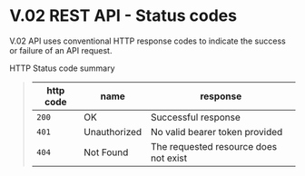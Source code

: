 # V.02 REST API - Status codes

V.02 API uses conventional HTTP response codes to indicate the success or failure of an API request.

HTTP Status code summary

> | http code     | name                      | response                                                            |
> |---------------|-----------------------------------|---------------------------------------------------------------------|
> | `200`         | OK        | Successful response                                |
> | `401`         | Unauthorized                | No valid bearer token provided |
> | `404`         | Not Found         | The requested resource does not exist    |

